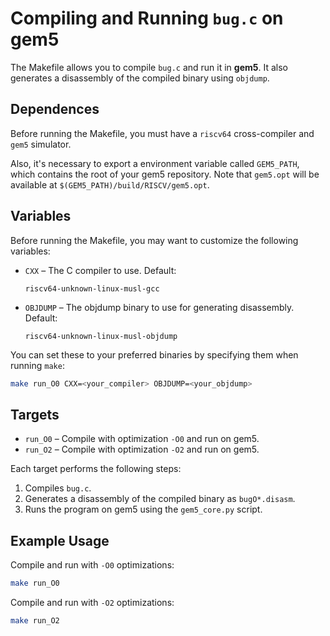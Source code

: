 # Compiling and Running `bug.c` on gem5

The Makefile allows you to compile `bug.c` and run it in **gem5**. It also generates a disassembly of the compiled binary using `objdump`.

## Dependences

Before running the Makefile, you must have a `riscv64` cross-compiler and `gem5` simulator. 

Also, it's necessary to export a environment variable called `GEM5_PATH`, which contains the root of your gem5 repository. Note that `gem5.opt` will be available at `$(GEM5_PATH)/build/RISCV/gem5.opt`.

## Variables

Before running the Makefile, you may want to customize the following variables:

* `CXX` – The C compiler to use. Default:

  ```make
  riscv64-unknown-linux-musl-gcc
  ```
* `OBJDUMP` – The objdump binary to use for generating disassembly. Default:

  ```make
  riscv64-unknown-linux-musl-objdump
  ```

You can set these to your preferred binaries by specifying them when running `make`:

```bash
make run_O0 CXX=<your_compiler> OBJDUMP=<your_objdump>
```

## Targets

* `run_O0` – Compile with optimization `-O0` and run on gem5.
* `run_O2` – Compile with optimization `-O2` and run on gem5.

Each target performs the following steps:

1. Compiles `bug.c`.
2. Generates a disassembly of the compiled binary as `bugO*.disasm`.
3. Runs the program on gem5 using the `gem5_core.py` script.

## Example Usage

Compile and run with `-O0` optimizations:

```bash
make run_O0
```

Compile and run with `-O2` optimizations:

```bash
make run_O2
```
